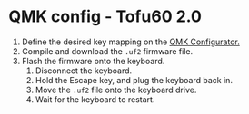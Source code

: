 # QMK config - Tofu60 2.0

1. Define the desired key mapping on the [QMK Configurator.](https://config.qmk.fm/#/dztech/tofu60/LAYOUT_60_ansi)
1. Compile and download the `.uf2` firmware file.
1. Flash the firmware onto the keyboard.
    1. Disconnect the keyboard.
    1. Hold the Escape key, and plug the keyboard back in.
    1. Move the `.uf2` file onto the keyboard drive.
    1. Wait for the keyboard to restart.
